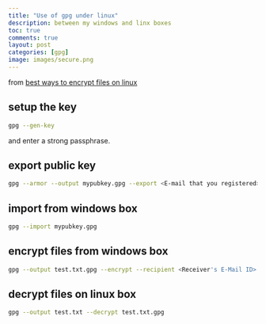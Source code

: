 ```yaml
---
title: "Use of gpg under linux"
description: between my windows and linx boxes
toc: true
comments: true
layout: post
categories: [gpg]
image: images/secure.png
---
```




from [best ways to encrypt files on linux](https://www.fosslinux.com/27018/best-ways-to-encrypt-files-in-linux.htm)



## setup the key

```bash
gpg --gen-key
```

and enter a strong passphrase.

## export public key

```bash
gpg --armor --output mypubkey.gpg --export <E-mail that you registered>
```

## import from windows box

```bash
gpg --import mypubkey.gpg
```



## encrypt files from windows box

```bash
gpg --output test.txt.gpg --encrypt --recipient <Receiver's E-Mail ID> test.txt
```



## decrypt files on linux box

```bash
gpg --output test.txt --decrypt test.txt.gpg
```

